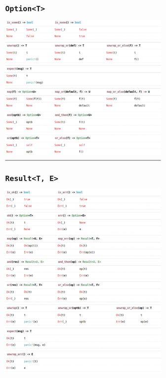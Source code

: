 # `Option<T>`

![option cheatsheet](./option.png)

---

# `Result<T, E>`

![result cheatsheet](./result.png)
